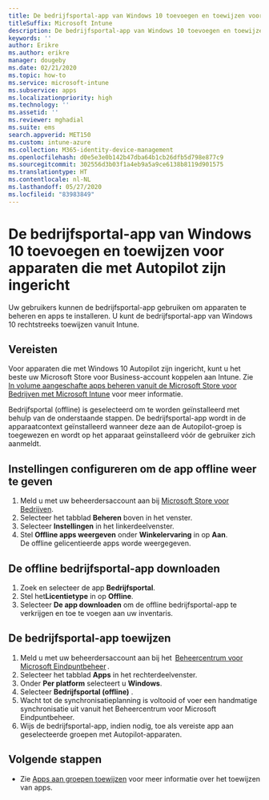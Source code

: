 ```yaml
---
title: De bedrijfsportal-app van Windows 10 toevoegen en toewijzen voor apparaten die met Autopilot zijn ingericht
titleSuffix: Microsoft Intune
description: De bedrijfsportal-app van Windows 10 toevoegen en toewijzen aan Intune voor apparaten die met Autopilot zijn ingericht.
keywords: ''
author: Erikre
ms.author: erikre
manager: dougeby
ms.date: 02/21/2020
ms.topic: how-to
ms.service: microsoft-intune
ms.subservice: apps
ms.localizationpriority: high
ms.technology: ''
ms.assetid: ''
ms.reviewer: mghadial
ms.suite: ems
search.appverid: MET150
ms.custom: intune-azure
ms.collection: M365-identity-device-management
ms.openlocfilehash: d0e5e3e0b142b47dba64b1cb26dfb5d798e877c9
ms.sourcegitcommit: 302556d3b03f1a4eb9a5a9ce6138b8119d901575
ms.translationtype: HT
ms.contentlocale: nl-NL
ms.lasthandoff: 05/27/2020
ms.locfileid: "83983849"
---
```

# <a name="add-and-assign-the-windows-10-company-portal-app-for-autopilot-provisioned-devices"></a>De bedrijfsportal-app van Windows 10 toevoegen en toewijzen voor apparaten die met Autopilot zijn ingericht

Uw gebruikers kunnen de bedrijfsportal-app gebruiken om apparaten te beheren en apps te installeren. U kunt de bedrijfsportal-app van Windows 10 rechtstreeks toewijzen vanuit Intune. 

## <a name="prerequisites"></a>Vereisten

Voor apparaten die met Windows 10 Autopilot zijn ingericht, kunt u het beste uw Microsoft Store voor Business-account koppelen aan Intune. Zie [In volume aangeschafte apps beheren vanuit de Microsoft Store voor Bedrijven met Microsoft Intune](windows-store-for-business.md) voor meer informatie.

Bedrijfsportal (offline) is geselecteerd om te worden geïnstalleerd met behulp van de onderstaande stappen. De bedrijfsportal-app wordt in de apparaatcontext geïnstalleerd wanneer deze aan de Autopilot-groep is toegewezen en wordt op het apparaat geïnstalleerd vóór de gebruiker zich aanmeldt. 

## <a name="configure-settings-to-show-offline-app"></a>Instellingen configureren om de app offline weer te geven

1. Meld u met uw beheerdersaccount aan bij [Microsoft Store voor Bedrijven](https://www.microsoft.com/business-store).
2. Selecteer het tabblad **Beheren** boven in het venster.
3. Selecteer **Instellingen** in het linkerdeelvenster.
4. Stel **Offline apps weergeven** onder **Winkelervaring** in op **Aan**.  
    De offline gelicentieerde apps worde weergegeven.

## <a name="get-the-offline-company-portal-app"></a>De offline bedrijfsportal-app downloaden

1. Zoek en selecteer de app **Bedrijfsportal**.
2. Stel het**Licentietype** in op **Offline**.
3. Selecteer **De app downloaden** om de offline bedrijfsportal-app te verkrijgen en toe te voegen aan uw inventaris.

## <a name="assign-the-company-portal-app"></a>De bedrijfsportal-app toewijzen

1. Meld u met uw beheerdersaccount aan bij het  [Beheercentrum voor Microsoft Eindpuntbeheer](https://go.microsoft.com/fwlink/?linkid=2109431) . 
2. Selecteer het tabblad **Apps** in het rechterdeelvenster.
3. Onder **Per platform** selecteert u **Windows**.
4. Selecteer **Bedrijfsportal (offline)** .
5. Wacht tot de synchronisatieplanning is voltooid of voer een handmatige synchronisatie uit vanuit het Beheercentrum voor Microsoft Eindpuntbeheer.
6. Wijs de bedrijfsportal-app, indien nodig, toe als vereiste app aan geselecteerde groepen met Autopilot-apparaten.

## <a name="next-steps"></a>Volgende stappen

- Zie [Apps aan groepen toewijzen](apps-deploy.md) voor meer informatie over het toewijzen van apps.

